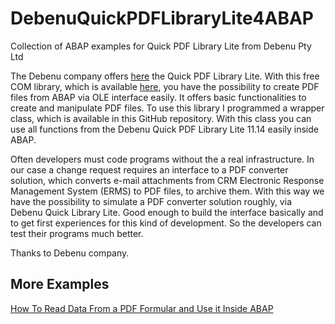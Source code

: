 # DebenuQuickPDFLibraryLite4ABAP

Collection of ABAP examples for Quick PDF Library Lite from Debenu Pty Ltd

The Debenu company offers [here](http://www.debenu.com/products/development/debenu-pdf-library-lite/) the Quick PDF Library Lite. With this free COM library, which is available [here](http://www.debenu.com/products/development/debenu-pdf-library-lite/updates/), you have the possibility to create PDF files from ABAP via OLE interface easily. It offers basic functionalities to create and manipulate PDF files.
To use this library I programmed a wrapper class, which is available in this GitHub repository. With this class you can use all functions from the Debenu Quick PDF Library Lite 11.14 easily inside ABAP.

Often developers must code programs without the a real infrastructure. In our case a change request requires an interface to a PDF converter solution, which converts e-mail attachments from CRM Electronic Response Management System (ERMS) to PDF files, to archive them. With this way we have the possibility to simulate a PDF converter solution roughly, via Debenu Quick Library Lite. Good enough to build the interface basically and to get first experiences for this kind of development. So the developers can test their programs much better.

Thanks to Debenu company.

## More Examples

[How To Read Data From a PDF Formular and Use it Inside ABAP](http://scn.sap.com/docs/DOC-65423)
